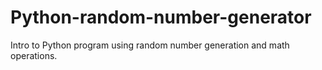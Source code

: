 # Python-random-number-generator
Intro to Python program using random number generation and math operations.
